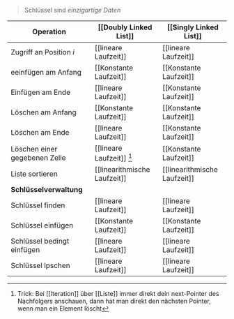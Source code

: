 > Schlüssel sind _einzigartige Daten_

| Operation                     | [[Doubly Linked List]]       | [[Singly Linked List]]       |
| ----------------------------- | ---------------------------- | ---------------------------- |
| Zugriff an Position $i$       | [[lineare Laufzeit]]         | [[lineare Laufzeit]]         |
| eeinfügen am Anfang           | [[Konstante Laufzeit]]       | [[Konstante Laufzeit]]       |
| Einfügen am Ende              | [[lineare Laufzeit]]         | [[Konstante Laufzeit]]       |
| Löschen am Anfang             | [[Konstante Laufzeit]]       | [[Konstante Laufzeit]]       |
| Löschen am Ende               | [[lineare Laufzeit]]         | [[Konstante Laufzeit]]       |
| Löschen einer gegebenen Zelle | [[lineare Laufzeit]] [^1]    | [[Konstante Laufzeit]]       |
| Liste sortieren               | [[linearithmische Laufzeit]] | [[linearithmische Laufzeit]] |
| **Schlüsselverwaltung**       |                              |                              |
| Schlüssel finden              | [[lineare Laufzeit]]         | [[lineare Laufzeit]]         |
| Schlüssel einfügen            | [[Konstante Laufzeit]]       | [[Konstante Laufzeit]]       |
| Schlüssel bedingt einfügen    | [[lineare Laufzeit]]         | [[lineare Laufzeit]]         |
| Schlüssel lpschen             | [[lineare Laufzeit]]         | [[lineare Laufzeit]]         |

[^1]: Trick: Bei [[Iteration]] über [[Liste]] immer direkt dein next-Pointer des Nachfolgers anschauen, dann hat man direkt den nächsten Pointer, wenn man ein Element löscht